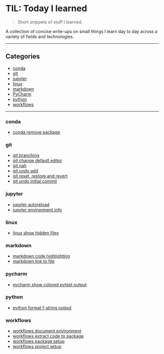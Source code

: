 # TIL: Today I learned

> Short snippets of stuff I learned.

A collection of concise write-ups on small things I learn day to day across a
variety of fields and technologies.

---

## Categories
* [conda](conda)
* [git](git)
* [jupyter](jupyter)
* [linux](linux)
* [markdown](markdown)
* [PyCharm](pycharm)
* [python](python)
* [workflows](workflows)



---

### conda
- [conda remove package](conda/conda_remove_package.md)
### git
- [git branching](git/git_branching.md)
- [git change default editor](git/git_change_editor.md)
- [git nah](git/git_nah.md)
- [git undo add](git/git_undo_add.md)
- [git reset, restore and revert](git/git_reset_restore_revert.md)
- [git undo initial commit](git/git_undo_initial_commit.md)
### jupyter
- [jupyter autoreload](jupyter/jupyter_autoreload.md)
- [jupyter environment info](jupyter/jupyter_environment_info.md)
### linux
- [linux show hidden files](linux/linux_show_hidden_files.md)
### markdown
- [markdown code highlighting](markdown/markdown_code.md)
- [markdown link to file](markdown/markdown_link_to_file.md)
### pycharm
- [pycharm show colored pytest output](pycharm/pycharm_colored_output.md)
### python
- [python format f-string output](python/python_format_f_string.md)
### workflows
- [workflows document environment](document_environment.md.md)
- [workflows extract code to package](extract_code_to_package.md.md)
- [workflows package setup](workflows/workflows_package_setup.md)
- [workflows project setup](workflows/workflows_project_setup.md)
